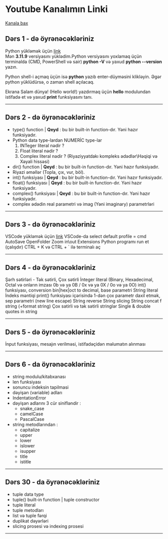 # Youtube Kanalımın Linki
<a href="https://youtube.com/@pyterminator">Kanala bax</a>

## Dərs 1 - də öyrənəcəkləriniz
Python yükləmək üçün <a href="https://www.python.org/downloads/">link</a>  
Mən <b>3.11.9</b> versiyasını yüklədim.Python versiyasını yoxlamaq üçün terminalda (CMD, PowerShell və sair) <b>python -V</b> və yaxud <b>python --version</b> yazın.

Python shell-i açmaq üçün isə <b>python</b> yazıb enter-düyməsini klikləyin. Əgər python yüklüdürsə, o zaman shell açılacaq.

Ekrana Salam dünya! (Hello world!) yazdırmaq üçün <b>__hello__</b> modulundan istifadə et və yaxud <b>print</b> funksiyasını tanı.
<hr />

## Dərs 2 - də öyrənəcəkləriniz
<ul>
    <li>
        type() function | <b>Qeyd</b> : bu bir built-in function-dır. Yəni hazır funksiyadır.
    </li>
    <li>
        Python data type-lardan NUMERİC type-lar
        <ol>
            <li>INTeger literal nədir ?</li>
            <li>Float literal nədir ?</li>
            <li>Complex literal nədir ? (Riyaziyyatdakı kompleks ədədlər\Həqiqi və Xəyali hissəsi)</li>
        </ol>
    </li>
    <li>dir() function | <b>Qeyd</b> : bu bir built-in function-dır. Yəni hazır funksiyadır.</li>
    <li>Riyazi əməllər (Topla, çıx, vur, böl).</li>
    <li>int() funksiyası | <b>Qeyd</b> : bu bir built-in function-dır. Yəni hazır funksiyadır.</li>
    <li>float() funksiyası | <b>Qeyd</b> : bu bir built-in function-dır. Yəni hazır funksiyadır.</li>
    <li>complex() funksiyası | <b>Qeyd</b> : bu bir built-in function-dır. Yəni hazır funksiyadır.</li>
    <li>complex ədədin real parametri və imag (Yəni imaginary) parametrləri</li>
</ul> 
<hr> 

## Dərs 3 - də öyrənəcəkləriniz 
VSCode yükləmək üçün <a href="https://code.visualstudio.com/download">link</a>
VSCode-da select default profile = cmd
AutoSave
OpenFolder
Zoom in\out
Extensions
Python programı run et (çalışdır)
CTRL + K və CTRL + ` ilə terminalı aç
<hr>

## Dərs 4 - də öyrənəcəkləriniz 
Şərh sətirləri - Tək sətirli, Çox sətirli
İnteger literal (Binary, Hexadecimal, Octal və onların imzası 0b və ya 0B / 0x və ya 0X / 0o və ya 0O)
int() funksiyası, conversion bin|hex|oct to decimal, base parametri
String literal
İndeks məntiqi
print() funksiyası içərisində 1-dən çox parametr daxil etmək, sep parametri (new line escape)
String reverse
String slicing
String concat
f string (+format string)
Çox sətirli və tək sətirli stringlər
Single & double quotes in string
<hr>

## Dərs 5 - də öyrənəcəkləriniz 
İnput funksiyası, mesajın verilməsi, istifadəçidən məlumatın alınması
<hr> 

## Dərs 6 - da öyrənəcəkləriniz 
<ul>
    <li>string modulu/kitabxanası</li>
    <li>len funksiyası</li>
    <li>sonuncu indeksin tapilmasi</li>
    <li>dəyişən (variable) adları</li>
    <li>IndentationError</li>
    <li>dəyişən adlarını 3 cür sinifləndir :
        <ul>
            <li>snake_case</li>
            <li>camelCase</li>
            <li>PascalCase</li> 
        </ul>
    </li>
    <li>string metodlarından :
        <ul>
            <li>capitalize</li>
            <li>upper</li>
            <li>lower</li>
            <li>islower</li>
            <li>isupper</li>
            <li>title</li>
            <li>istitle</li>
        </ul>
    </li> 
</ul>    
<hr>

## Dərs 30 - da öyrənəcəkləriniz 
<ul>
    <li>
        tuple data type
    </li>
    <li>
         tuple() built-in function | tuple constructor
    </li>
    <li>
        tuple literal
    </li>
    <li>
        tuple metodları
    </li>
    <li>
        list və tuple fərqi
    </li>
    <li>
        duplikat dəyərləri
    </li>
    <li>
        slicing prosesi və indexing prosesi
    </li>
</ul> 
<hr>
